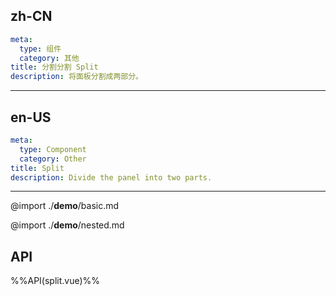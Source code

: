 ## zh-CN
```yaml
meta:
  type: 组件
  category: 其他
title: 分割分割 Split
description: 将面板分割成两部分。
```
---
## en-US
```yaml
meta:
  type: Component
  category: Other
title: Split
description: Divide the panel into two parts.
```
---

@import ./__demo__/basic.md

@import ./__demo__/nested.md

## API

%%API(split.vue)%%
